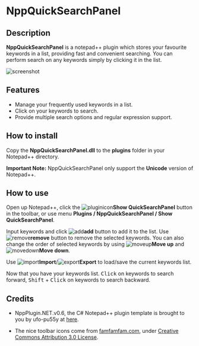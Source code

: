 # NppQuickSearchPanel

## Description

**NppQuickSearchPanel** is a notepad++ plugin which stores your favourite keywords in a list, providing fast and convenient searching. You can perform search on any keywords simply by clicking it in the list.

![screenshot][1]


## Features

- Manage your frequently used keywords in a list. 
- Click on your keywords to search.
- Provide multiple search options and regular expression support.


## How to install 

Copy the **NppQuickSearchPanel.dll** to the **plugins** folder in your Notepad++ directory.

**Important Note:** NppQuickSearchPanel only support the **Unicode** version of Notepad++.


## How to use

Open up Notepad++, click the ![pluginicon][2]**Show QuickSearchPanel** button in the toolbar, or use menu **Plugins / NppQuickSearchPanel / Show QuickSearchPanel**.

Input keywords and click ![add][3]**add** button to add it to the list. Use ![remove][4]**remove** button to remove the selected keywords. You can also change the order of selected keywords by using ![moveup][5]**Move up** and ![movedown][6]**Move down**.

Use ![import][7]**Import**/![export][8]**Export** to load/save the current keywords list.

Now that you have your keywords list. <kbd>Click</kbd> on keywords to search forward, <kbd>Shift</kbd> + <kbd>Click</kbd> on keywords to search backward.


## Credits

- NppPlugin.NET.v0.6, the C# Notepad++ plugin template is brought to you by ufo-pu55y at [here][9].
- The nice toolbar icons come from [famfamfam.com][10], under [Creative Commons Attribution 3.0 License][11].

  [1]: http://blog.nex3z.com/wp-content/uploads/2015/05/screenshot.png
  [2]: http://blog.nex3z.com/wp-content/uploads/2015/05/magnifier.png
  [3]: http://blog.nex3z.com/wp-content/uploads/2015/05/add.png
  [4]: http://blog.nex3z.com/wp-content/uploads/2015/05/delete.png
  [5]: http://blog.nex3z.com/wp-content/uploads/2015/05/arrow_up.png
  [6]: http://blog.nex3z.com/wp-content/uploads/2015/05/arrow_down.png
  [7]: http://blog.nex3z.com/wp-content/uploads/2015/05/folder_page_white.png
  [8]: http://blog.nex3z.com/wp-content/uploads/2015/05/disk.png
  [9]: http://sourceforge.net/projects/sourcecookifier/files/other%20plugins/
  [10]: http://www.famfamfam.com/    "famfamfam.com"
  [11]: http://creativecommons.org/licenses/by/2.5/    "Creative Commons Attribution 3.0 License"

